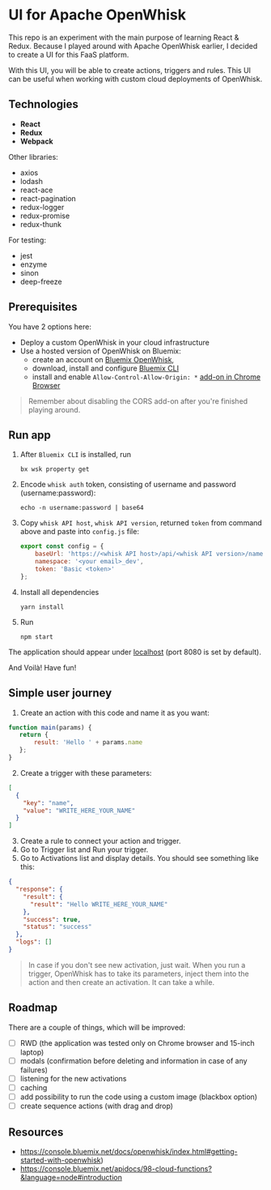# UI for Apache OpenWhisk

This repo is an experiment with the main purpose of learning React & Redux.
Because I played around with Apache OpenWhisk earlier, I decided to create a UI for this FaaS platform.

With this UI, you will be able to create actions, triggers and rules. 
This UI can be useful when working with custom cloud deployments of OpenWhisk.

## Technologies
- **React**
- **Redux**
- **Webpack**

Other libraries:
- axios
- lodash
- react-ace
- react-pagination
- redux-logger
- redux-promise
- redux-thunk

For testing:
- jest 
- enzyme
- sinon
- deep-freeze

## Prerequisites

You have 2 options here:
- Deploy a custom OpenWhisk in your cloud infrastructure
- Use a hosted version of OpenWhisk on Bluemix:
  - create an account on [Bluemix OpenWhisk](https://console.bluemix.net/registration/?target=%2Fopenwhisk),
  - download, install and configure [Bluemix CLI](https://console.bluemix.net/openwhisk/learn/cli)
  - install and enable `Allow-Control-Allow-Origin: *` [add-on in Chrome Browser](https://chrome.google.com/webstore/detail/allow-control-allow-origi/nlfbmbojpeacfghkpbjhddihlkkiljbi)

> Remember about disabling the CORS add-on after you're finished playing around.

## Run app
1. After `Bluemix CLI` is installed, run 
    ```shell
    bx wsk property get
    ```
1. Encode `whisk auth` token, consisting of username and password (username:password):
    ```shell
    echo -n username:password | base64 
    ```
1. Copy `whisk API host`, `whisk API version`, returned `token` from command above and paste into `config.js` file:
    ```javascript
    export const config = {
        baseUrl: 'https://<whisk API host>/api/<whisk API version>/namespaces/<your email>_dev',
        namespace: '<your email>_dev',
        token: 'Basic <token>'
    };
    
    ```

1. Install all dependencies
    ```shell
    yarn install
    ```


4. Run
    ```shell
    npm start
    ```
The application should appear under [localhost](localhost:8080) (port 8080 is set by default).


And Voilà! Have fun!

## Simple user journey

1. Create an action with this code and name it as you want:
```javascript
function main(params) {
   return {
       result: 'Hello ' + params.name
   };
}
```
2. Create a trigger with these parameters:
```json
[
  {
    "key": "name",
    "value": "WRITE_HERE_YOUR_NAME"
  }
]
```

3. Create a rule to connect your action and trigger.
4. Go to Trigger list and Run your trigger.
5. Go to Activations list and display details. You should see something like this:
```json
{
  "response": {
    "result": {
      "result": "Hello WRITE_HERE_YOUR_NAME"
    },
    "success": true,
    "status": "success"
  },
  "logs": []
}
```

> In case if you don't see new activation, just wait. When you run a trigger, OpenWhisk has to take its parameters, 
inject them into the action and then create an activation. It can take a while. 

## Roadmap

There are a couple of things, which will be improved:
- [ ] RWD (the application was tested only on Chrome browser and 15-inch laptop)
- [ ] modals (confirmation before deleting and information in case of any failures)
- [ ] listening for the new activations
- [ ] caching
- [ ] add possibility to run the code using a custom image (blackbox option)
- [ ] create sequence actions (with drag and drop)

## Resources
- https://console.bluemix.net/docs/openwhisk/index.html#getting-started-with-openwhisk)
- https://console.bluemix.net/apidocs/98-cloud-functions?&language=node#introduction
